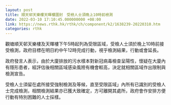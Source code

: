 ```yaml
---
layout: post
title: 順天邨天樂樓天暉樓圍封　受檢人士須晚上10時前檢測
date: 2022-03-10 17:10:45.000000000 +08:00
link: https://news.rthk.hk/rthk/ch/component/k2/1638239-20220310.htm
categories: rthk
---
```


觀塘順天邨天樂樓及天暉樓下午5時起列為受限區域，受檢人士須於晚上10時前接受檢測，政府目標在明日約中午12時完成行動，視乎檢測結果，行動或會延長。

政府發言人表示，由於大廈排放的污水樣本對新冠病毒檢查呈陽性，懷疑在大廈內有隱形患者，經評估後相關區域感染風險有機會較高，決定就相關區域作出限制與檢測宣告。

受檢人士須留在處所接受強制檢測及等候，直至受限區域」內所有已識別的受檢人士完成檢測，相關檢測結果亦已獲大致確定，方可離開其處所，政府會作安排方便行動有特別困難的人士採樣。
